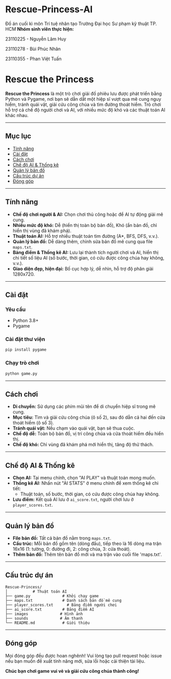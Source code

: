 # Rescue-Princess-AI
Đồ án cuối kì môn Trí tuệ nhân tạo Trường Đại học Sư phạm kỹ thuật TP. HCM 
**Nhóm sinh viên thực hiện:**

23110225 - Nguyễn Lâm Huy

23110278 - Bùi Phúc Nhân

23110355 - Phan Việt Tuấn

# Rescue the Princess

**Rescue the Princess** là một trò chơi giải đố phiêu lưu được phát triển bằng Python và Pygame, nơi bạn sẽ dẫn dắt một hiệp sĩ vượt qua mê cung nguy hiểm, tránh quái vật, giải cứu công chúa và tìm đường thoát hiểm. Trò chơi hỗ trợ cả chế độ người chơi và AI, với nhiều mức độ khó và các thuật toán AI khác nhau.

---

## Mục lục

- [Tính năng](#tính-năng)
- [Cài đặt](#cài-đặt)
- [Cách chơi](#cách-chơi)
- [Chế độ AI & Thống kê](#chế-độ-ai--thống-kê)
- [Quản lý bản đồ](#quản-lý-bản-đồ)
- [Cấu trúc dự án](#cấu-trúc-dự-án)
- [Đóng góp](#đóng-góp)

---

## Tính năng

- **Chế độ chơi người & AI:** Chọn chơi thủ công hoặc để AI tự động giải mê cung.
- **Nhiều mức độ khó:** Dễ (hiển thị toàn bộ bản đồ), Khó (ẩn bản đồ, chỉ hiển thị vùng đã khám phá).
- **Thuật toán AI:** Hỗ trợ nhiều thuật toán tìm đường (A*, BFS, DFS, v.v.).
- **Quản lý bản đồ:** Dễ dàng thêm, chỉnh sửa bản đồ mê cung qua file `maps.txt`.
- **Bảng điểm & Thống kê AI:** Lưu lại thành tích người chơi và AI, hiển thị chi tiết số liệu AI (số bước, thời gian, có cứu được công chúa hay không, v.v.).
- **Giao diện đẹp, hiện đại:** Bố cục hợp lý, dễ nhìn, hỗ trợ độ phân giải 1280x720.

---

## Cài đặt

### Yêu cầu

- Python 3.8+
- Pygame

### Cài đặt thư viện

```bash
pip install pygame
```

### Chạy trò chơi

```bash
python game.py
```

---

## Cách chơi

- **Di chuyển:** Sử dụng các phím mũi tên để di chuyển hiệp sĩ trong mê cung.
- **Mục tiêu:** Tìm và giải cứu công chúa (ô số 2), sau đó dẫn cả hai đến cửa thoát hiểm (ô số 3).
- **Tránh quái vật:** Nếu chạm vào quái vật, bạn sẽ thua cuộc.
- **Chế độ dễ:** Toàn bộ bản đồ, vị trí công chúa và cửa thoát hiểm đều hiển thị.
- **Chế độ khó:** Chỉ vùng đã khám phá mới hiển thị, tăng độ thử thách.

---

## Chế độ AI & Thống kê

- **Chọn AI:** Tại menu chính, chọn "AI PLAY" và thuật toán mong muốn.
- **Thống kê AI:** Nhấn nút "AI STATS" ở menu chính để xem thống kê chi tiết:
  - Thuật toán, số bước, thời gian, có cứu được công chúa hay không.
- **Lưu điểm:** Kết quả AI lưu ở `ai_score.txt`, người chơi lưu ở `player_scores.txt`.

---

## Quản lý bản đồ

- **File bản đồ:** Tất cả bản đồ nằm trong `maps.txt`.
- **Cấu trúc:** Mỗi bản đồ gồm tên (dòng đầu), tiếp theo là 16 dòng ma trận 16x16 (1: tường, 0: đường đi, 2: công chúa, 3: cửa thoát).
- **Thêm bản đồ:** Thêm tên bản đồ mới và ma trận vào cuối file 'maps.txt'.

---

## Cấu trúc dự án

```
Rescue-Princess/
│           # Thuật toán AI
├── game.py              # Khởi chạy game
├── maps.txt             # Danh sách bản đồ mê cung
├── player_scores.txt      # Bảng điểm người chơi
├── ai_score.txt         # Bảng điểm AI
├── images              # Hình ảnh
├── sounds              # Âm thanh
└── README.md            # Giới thiệu
```

---

## Đóng góp

Mọi đóng góp đều được hoan nghênh! Vui lòng tạo pull request hoặc issue nếu bạn muốn đề xuất tính năng mới, sửa lỗi hoặc cải thiện tài liệu.


**Chúc bạn chơi game vui vẻ và giải cứu công chúa thành công!**
